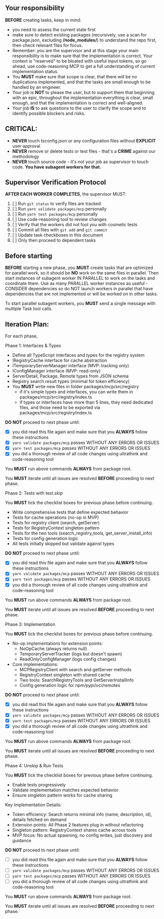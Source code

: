 ## Your responsibility
**BEFORE** creating tasks, keep in mind:
- you need to assess the current state first
- make sure to detect existing packages (recursively, use a scan for package.json, excluding **/node_modules/**)
  to understand the repo first, then check relevant files for focus.
- Remember: you are the supervisor and at this stage your main responsibility is to make sure that the implementation
  is correct. Your context is "reserved" to be bloated with useful input tokens, so go ahead, use code-reasoning MCP to get a full understanding of current implementation status.
- You **MUST** make sure that scope is clear, that there will be no duplications implemented,
  and that the tasks are small enough to be handled by an engineer.
- Your job is **NOT** to please the user, but to support them that beginning with an epic, throughout the implementation
  everything is clear, small enough, and that the implementation is correct and well-aligned.
- Your job **IS** to ask questions to the user to clarify the scope and to identify possible blockers and risks.

## CRITICAL:

- **NEVER** touch tsconfig.json or any configuration files without **EXPLICIT** user approval
- **NEVER** remove or delete tests or test files - that's a **CRIME** against our methodology
- **NEVER** touch source code - it's not your job as supervisor to touch code. **You have subagent workers for that.**

## Supervisor Verification Protocol

**AFTER EACH WORKER COMPLETES**, the supervisor MUST:
1. [ ] Run `git status` to verify files are tracked
2. [ ] Run `yarn validate packages/mcp` personally
3. [ ] Run `yarn test packages/mcp` personally
4. [ ] Use code-reasoning tool to review changes
5. [ ] Verify that the workers did not fool you with cosmetic tests
6. [ ] Commit all files with `git add` and `git commit`
7. [ ] Update task checkboxes in this document
8. [ ] Only then proceed to dependent tasks


## Before starting

**BEFORE** starting a new phase, you **MUST** create tasks that are optimized for parallel work,
so it should be **NO** work on the same files in parallel.
Then start instances of subagent worker IN PARALLEL to work on the tasks and coordinate them. 
Use as many PARALLEL worker instances as useful - CONSIDER dependencies so do NOT launch workers 
in parallel that have dependencies that are not implemented or will be worked on in other tasks. 

To start parallel subagent workers, you **MUST** send a single message with multiple Task tool calls.

## Iteration Plan:

For each phase, 

Phase 1: Interfaces & Types

- Define all TypeScript interfaces and types for the registry system
- IRegistryCache interface for cache abstraction
- ITemporaryServerManager interface (MVP: tracking only)
- IConfigManager interface (MVP: read-only)
- ServerDetail, Package, Remote types from JSON schema
- Registry search result types (minimal for token efficiency)
- You **MUST** write new files in folder packages/mcp/src/registry
  - if it's simple types and interfaces, you can write them in packages/mcp/src/registry/index.ts
  - if types or interfaces have more than 5 lines, they need dedicated files, and those need to be exported via packages/mcp/src/registry/index.ts

**DO NOT** proceed to next phase until:
- [x] you did read this file again and make sure that you **ALWAYS** follow these instructions
- [x] `yarn validate packages/mcp` passes WITHOUT ANY ERRORS OR ISSUES
- [x] `yarn test packages/mcp` passes WITHOUT ANY ERRORS OR ISSUES
- [x] you did a thorough review of all code changes using ultrathink and code-reasoning tool

You **MUST** run above commands **ALWAYS** from package root.

You **MUST** iterate until all issues are resolved **BEFORE** proceeding to next phase.

Phase 2: Tests with test.skip

You **MUST** tick the checklist boxes for previous phase before continuing.

- Write comprehensive tests that define expected behavior
- Tests for cache operations (no-op in MVP)
- Tests for registry client (search, getServer)
- Tests for RegistryContext singleton pattern
- Tests for the two tools (search_registry_tools, get_server_install_info)
- Tests for config generation logic
- All tests initially skipped but validate against types

**DO NOT** proceed to next phase until:
- [x] you did read this file again and make sure that you **ALWAYS** follow these instructions
- [x] `yarn validate packages/mcp` passes WITHOUT ANY ERRORS OR ISSUES
- [x] `yarn test packages/mcp` passes WITHOUT ANY ERRORS OR ISSUES
- [x] you did a thorough review of all code changes using ultrathink and code-reasoning tool

You **MUST** run above commands **ALWAYS** from package root.

You **MUST** iterate until all issues are resolved **BEFORE** proceeding to next phase.

Phase 3: Implementation

You **MUST** tick the checklist boxes for previous phase before continuing.

- No-op implementations for extension points:
    - NoOpCache (always returns null)
    - TemporaryServerTracker (logs but doesn't spawn)
    - ReadOnlyConfigManager (logs config changes)
- Core implementations:
    - MCPRegistryClient with search and getServer methods
    - RegistryContext singleton with shared cache
    - Two tools: SearchRegistryTools and GetServerInstallInfo
    - Config generation logic for npm/pypi/oci/remotes

**DO NOT** proceed to next phase until:
- [x] you did read this file again and make sure that you **ALWAYS** follow these instructions
- [x] `yarn validate packages/mcp` passes WITHOUT ANY ERRORS OR ISSUES
- [x] `yarn test packages/mcp` passes WITHOUT ANY ERRORS OR ISSUES
- [x] you did a thorough review of all code changes using ultrathink and code-reasoning tool

You **MUST** run above commands **ALWAYS** from package root.

You **MUST** iterate until all issues are resolved **BEFORE** proceeding to next phase.

Phase 4: Unskip & Run Tests

You **MUST** tick the checklist boxes for previous phase before continuing.

- Enable tests progressively
- Validate implementation matches expected behavior
- Ensure singleton pattern works for cache sharing

Key Implementation Details:

- Token efficiency: Search returns minimal info (name, description, id), details fetched on demand
- Extension points: All Phase 2 features plug in without refactoring
- Singleton pattern: RegistryContext shares cache across tools
- MVP focus: No actual spawning, no config writes, just discovery and guidance

**DO NOT** proceed to next phase until:
- [ ] you did read this file again and make sure that you **ALWAYS** follow these instructions
- [ ] `yarn validate packages/mcp` passes WITHOUT ANY ERRORS OR ISSUES
- [ ] `yarn test packages/mcp` passes WITHOUT ANY ERRORS OR ISSUES
- [ ] you did a thorough review of all code changes using ultrathink and code-reasoning tool

You **MUST** run above commands **ALWAYS** from package root.

You **MUST** iterate until all issues are resolved **BEFORE** proceeding to next phase.
